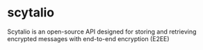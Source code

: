 # scytalio
 Scytalio is an open-source API designed for storing and retrieving encrypted messages with end-to-end encryption (E2EE)
